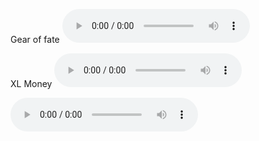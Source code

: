 

Gear of fate 
<audio controls>
  <source src="audio/Gear-of-fate.mp3" type="audio/mpeg">
  Your browser does not support the audio element.
</audio>

XL Money
<audio controls>
  <source src="audio/XL-Money.mp3" type="audio/mpeg">
  Your browser does not support the audio element.
</audio>

<audio controls>
  <source src="audio/ACT-1-Endeavor.mp3" type="audio/mpeg">
  Your browser does not support the audio element.
</audio>

